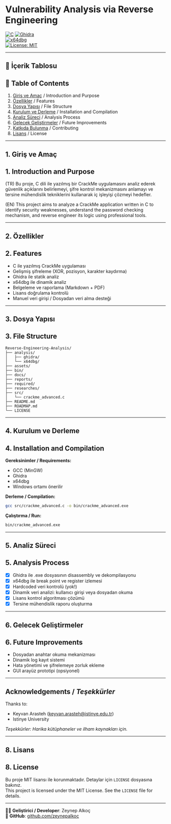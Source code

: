 
#  Vulnerability Analysis via Reverse Engineering

[![C](https://img.shields.io/badge/C-Language-blue.svg)](https://en.wikipedia.org/wiki/C_(programming_language))  
[![Ghidra](https://img.shields.io/badge/Ghidra-Tool-red.svg)](https://ghidra-sre.org/)  
[![x64dbg](https://img.shields.io/badge/x64dbg-Debugger-yellow.svg)](https://x64dbg.com/)  
[![License: MIT](https://img.shields.io/badge/License-MIT-green.svg)](https://opensource.org/licenses/MIT)

---

## 📑 İçerik Tablosu  
## 📑 Table of Contents

1. [Giriş ve Amaç](#1-giriş-ve-amaç) / Introduction and Purpose  
2. [Özellikler](#2-özellikler) / Features  
3. [Dosya Yapısı](#3-dosya-yapısı) / File Structure  
4. [Kurulum ve Derleme](#4-kurulum-ve-derleme) / Installation and Compilation  
5. [Analiz Süreci](#5-analiz-süreci) / Analysis Process  
6. [Gelecek Geliştirmeler](#6-gelecek-geliştirmeler) / Future Improvements  
7. [Katkıda Bulunma](#7-katkıda-bulunma) / Contributing  
8. [Lisans](#8-lisans) / License

---

## 1. Giriş ve Amaç  
## 1. Introduction and Purpose

(TR) Bu proje, C dili ile yazılmış bir CrackMe uygulamasını analiz ederek güvenlik açıklarını belirlemeyi, şifre kontrol mekanizmasını anlamayı ve tersine mühendislik tekniklerini kullanarak iç işleyişi çözmeyi hedefler.

(EN) This project aims to analyze a CrackMe application written in C to identify security weaknesses, understand the password checking mechanism, and reverse engineer its logic using professional tools.

---

## 2. Özellikler  
## 2. Features

- C ile yazılmış CrackMe uygulaması  
- Gelişmiş şifreleme (XOR, pozisyon, karakter kaydırma)  
- Ghidra ile statik analiz  
- x64dbg ile dinamik analiz  
- Belgeleme ve raporlama (Markdown + PDF)  
- Lisans doğrulama kontrolü  
- Manuel veri girişi / Dosyadan veri alma desteği  

---

## 3. Dosya Yapısı  
## 3. File Structure

```
Reverse-Engineering-Analysis/
├── analysis/
│   ├── ghidra/
│   └── x64dbg/
├── assets/
├── bin/
├── docs/
├── reports/
├── required/
├── researches/
├── src/
│   └── crackme_advanced.c
├── README.md
├── ROADMAP.md
└── LICENSE
```

---

## 4. Kurulum ve Derleme  
## 4. Installation and Compilation

**Gereksinimler / Requirements:**

- GCC (MinGW)  
- Ghidra  
- x64dbg  
- Windows ortamı önerilir

**Derleme / Compilation:**

```bash
gcc src/crackme_advanced.c -o bin/crackme_advanced.exe
```

**Çalıştırma / Run:**

```bash
bin/crackme_advanced.exe
```

---

## 5. Analiz Süreci  
## 5. Analysis Process

- [x] Ghidra ile .exe dosyasının disassembly ve dekompilasyonu  
- [x] x64dbg ile break point ve register izlemesi  
- [x] Hardcoded veri kontrolü (yok!)  
- [x] Dinamik veri analizi: kullanıcı girişi veya dosyadan okuma  
- [x] Lisans kontrol algoritması çözümü  
- [x] Tersine mühendislik raporu oluşturma  

---

## 6. Gelecek Geliştirmeler  
## 6. Future Improvements

- Dosyadan anahtar okuma mekanizması  
- Dinamik log kayıt sistemi  
- Hata yönetimi ve şifrelemeye zorluk ekleme  
- GUI arayüz prototipi (opsiyonel)  

---

## Acknowledgements / *Teşekkürler*

Thanks to:  
- Keyvan Arasteh (keyvan.arasteh@istinye.edu.tr)
- Istinye University

*Teşekkürler: Harika kütüphaneler ve ilham kaynakları için.*

---

## 8. Lisans  
## 8. License

Bu proje MIT lisansı ile korunmaktadır. Detaylar için `LICENSE` dosyasına bakınız.  
This project is licensed under the MIT License. See the `LICENSE` file for details.

---

🧑‍💻 **Geliştirici / Developer**: Zeynep  Alkoç  
🔗 **GitHub**: [github.com/zeynepalkoc](https://github.com/zeynepalkoc)
